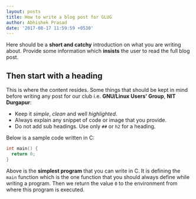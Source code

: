 ```yaml
---
layout: posts
title: How to write a blog post for GLUG
author: Abhishek Prasad
date: '2017-08-17 11:59:59 +0530'
---
```


Here should be a **short and catchy** introduction on what you are writing
about. Provide some information which **insists** the user to read the full
blog post.

## Then start with a heading

This is where the content resides. Some things that should be kept in mind
before writing any post for our club i.e. **GNU/Linux Users' Group**, **NIT
Durgapur**:

* Keep it *simple*, *clean* and well *highlighted*.
* Always explain any snippet of code or image that you provide.
* Do not add sub headings. Use only `##` or `h2` for a heading.

Below is a sample code written in C:
```c
int main() {
  return 0;
}
```
Above is the **simplest program** that you can write in C. It is defining the `main`
function which is the one function that you should always define while writing a
program. Then we return the value `0` to the environment from where this program
is executed.
